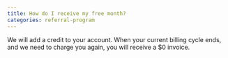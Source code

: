 ```yaml
---
title: How do I receive my free month?
categories: referral-program
---
```

We will add a credit to your account. When your current billing cycle ends, and we need to charge you again, you will receive a $0 invoice. 
